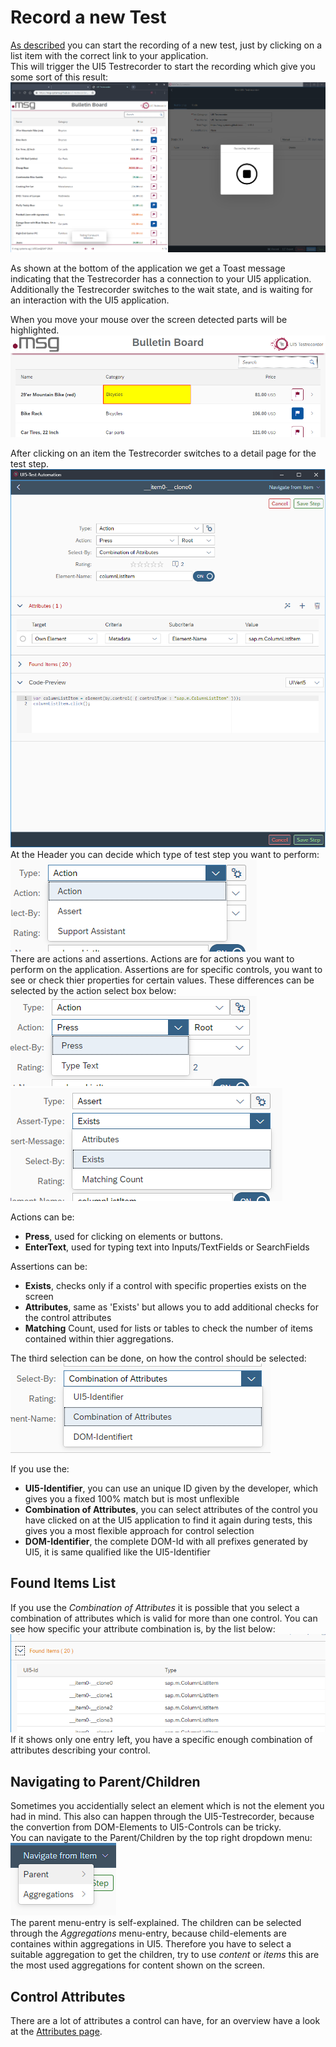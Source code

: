 # Record a new Test
[As described](./documentation.md) you can start the recording of a new test, just by clicking on a list item with the correct link to your application.  
This will trigger the UI5 Testrecorder to start the recording which give you some sort of this result:  
![alt](./img/RecordStart.png)  

As shown at the bottom of the application we get a Toast message indicating that the Testrecorder has a connection to your UI5 application. Additionally the Testrecorder switches to the wait state, and is waiting for an interaction with the UI5 application.

When you move your mouse over the screen detected parts will be highlighted.  
![alt](./img/SelectedItem.png)

After clicking on an item the Testrecorder switches to a detail page for the test step.
![alt](./img/ItemTestStepPage.png)  
At the Header you can decide which type of test step you want to perform:  
![alt](./img/TestStepTypes.png)  
There are actions and assertions. Actions are for actions you want to perform on the application. Assertions are for specific controls, you want to see or check thier properties for certain values. These differences can be selected by the action select box below: 
![alt](./img/ActionTypes.png) ![alt](./img/AssertTypes.png)   

Actions can be: 
- **Press**, used for clicking on elements or buttons.
- **EnterText**, used for typing text into Inputs/TextFields or SearchFields  
  
Assertions can be: 
- **Exists**, checks only if a control with specific properties exists on the screen
- **Attributes**, same as 'Exists' but allows you to add additional checks for the control attributes
- **Matching** Count, used for lists or tables to check the number of items contained within thier aggregations.

The third selection can be done, on how the control should be selected:  
![alt](./img/SelectionCriteria.png)

If you use the:
- **UI5-Identifier**, you can use an unique ID given by the developer, which gives you a fixed 100% match but is most unflexible
- **Combination of Attributes**, you can select attributes of the control you have clicked on at the UI5 application to find it again during tests, this gives you a most flexible approach for control selection
- **DOM-Identifier**, the complete DOM-Id with all prefixes generated by UI5, it is same qualified like the UI5-Identifier

## Found Items List
If you use the *Combination of Attributes* it is possible that you select a combination of attributes which is valid for more than one control. 
You can see how specific your attribute combination is, by the list below:  
![alt](./img/FoundItem.png)  
If it shows only one entry left, you have a specific enough combination of attributes describing your control.

## Navigating to Parent/Children
Sometimes you accidentially select an element which is not the element you had in mind. This also can happen through the UI5-Testrecorder, because the convertion from DOM-Elements to UI5-Controls can be tricky.  
You can navigate to the Parent/Children by the top right dropdown menu:  
![alt](./img/ParentSelector.png)  
The parent menu-entry is self-explained. 
The children can be selected through the *Aggregations* menu-entry, because child-elements are containes within aggregations in UI5. Therefore you have to select a suitable aggregation to get the children, try to use *content* or *items* this are the most used aggregations for content shown on the screen.

## Control Attributes
There are a lot of attributes a control can have, for an overview have a look at the [Attributes page](./attributes.md).